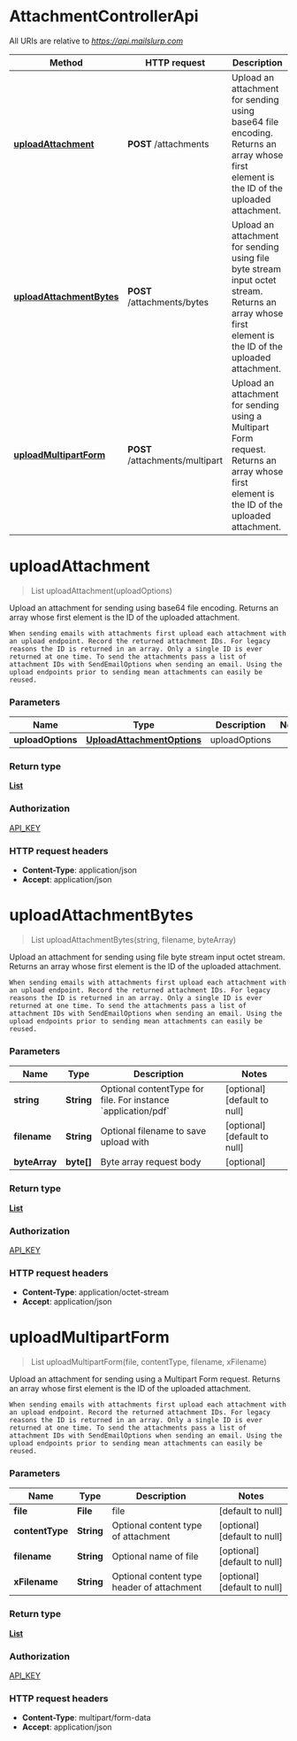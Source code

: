 # AttachmentControllerApi

All URIs are relative to *https://api.mailslurp.com*

Method | HTTP request | Description
------------- | ------------- | -------------
[**uploadAttachment**](AttachmentControllerApi.md#uploadAttachment) | **POST** /attachments | Upload an attachment for sending using base64 file encoding. Returns an array whose first element is the ID of the uploaded attachment.
[**uploadAttachmentBytes**](AttachmentControllerApi.md#uploadAttachmentBytes) | **POST** /attachments/bytes | Upload an attachment for sending using file byte stream input octet stream. Returns an array whose first element is the ID of the uploaded attachment.
[**uploadMultipartForm**](AttachmentControllerApi.md#uploadMultipartForm) | **POST** /attachments/multipart | Upload an attachment for sending using a Multipart Form request. Returns an array whose first element is the ID of the uploaded attachment.


<a name="uploadAttachment"></a>
# **uploadAttachment**
> List uploadAttachment(uploadOptions)

Upload an attachment for sending using base64 file encoding. Returns an array whose first element is the ID of the uploaded attachment.

    When sending emails with attachments first upload each attachment with an upload endpoint. Record the returned attachment IDs. For legacy reasons the ID is returned in an array. Only a single ID is ever returned at one time. To send the attachments pass a list of attachment IDs with SendEmailOptions when sending an email. Using the upload endpoints prior to sending mean attachments can easily be reused.

### Parameters

Name | Type | Description  | Notes
------------- | ------------- | ------------- | -------------
 **uploadOptions** | [**UploadAttachmentOptions**](..//Models/UploadAttachmentOptions.md)| uploadOptions |

### Return type

[**List**](..//Models/string.md)

### Authorization

[API_KEY](../README.md#API_KEY)

### HTTP request headers

- **Content-Type**: application/json
- **Accept**: application/json

<a name="uploadAttachmentBytes"></a>
# **uploadAttachmentBytes**
> List uploadAttachmentBytes(string, filename, byteArray)

Upload an attachment for sending using file byte stream input octet stream. Returns an array whose first element is the ID of the uploaded attachment.

    When sending emails with attachments first upload each attachment with an upload endpoint. Record the returned attachment IDs. For legacy reasons the ID is returned in an array. Only a single ID is ever returned at one time. To send the attachments pass a list of attachment IDs with SendEmailOptions when sending an email. Using the upload endpoints prior to sending mean attachments can easily be reused.

### Parameters

Name | Type | Description  | Notes
------------- | ------------- | ------------- | -------------
 **string** | **String**| Optional contentType for file. For instance &#x60;application/pdf&#x60; | [optional] [default to null]
 **filename** | **String**| Optional filename to save upload with | [optional] [default to null]
 **byteArray** | **byte[]**| Byte array request body | [optional]

### Return type

[**List**](..//Models/string.md)

### Authorization

[API_KEY](../README.md#API_KEY)

### HTTP request headers

- **Content-Type**: application/octet-stream
- **Accept**: application/json

<a name="uploadMultipartForm"></a>
# **uploadMultipartForm**
> List uploadMultipartForm(file, contentType, filename, xFilename)

Upload an attachment for sending using a Multipart Form request. Returns an array whose first element is the ID of the uploaded attachment.

    When sending emails with attachments first upload each attachment with an upload endpoint. Record the returned attachment IDs. For legacy reasons the ID is returned in an array. Only a single ID is ever returned at one time. To send the attachments pass a list of attachment IDs with SendEmailOptions when sending an email. Using the upload endpoints prior to sending mean attachments can easily be reused.

### Parameters

Name | Type | Description  | Notes
------------- | ------------- | ------------- | -------------
 **file** | **File**| file | [default to null]
 **contentType** | **String**| Optional content type of attachment | [optional] [default to null]
 **filename** | **String**| Optional name of file | [optional] [default to null]
 **xFilename** | **String**| Optional content type header of attachment | [optional] [default to null]

### Return type

[**List**](..//Models/string.md)

### Authorization

[API_KEY](../README.md#API_KEY)

### HTTP request headers

- **Content-Type**: multipart/form-data
- **Accept**: application/json


